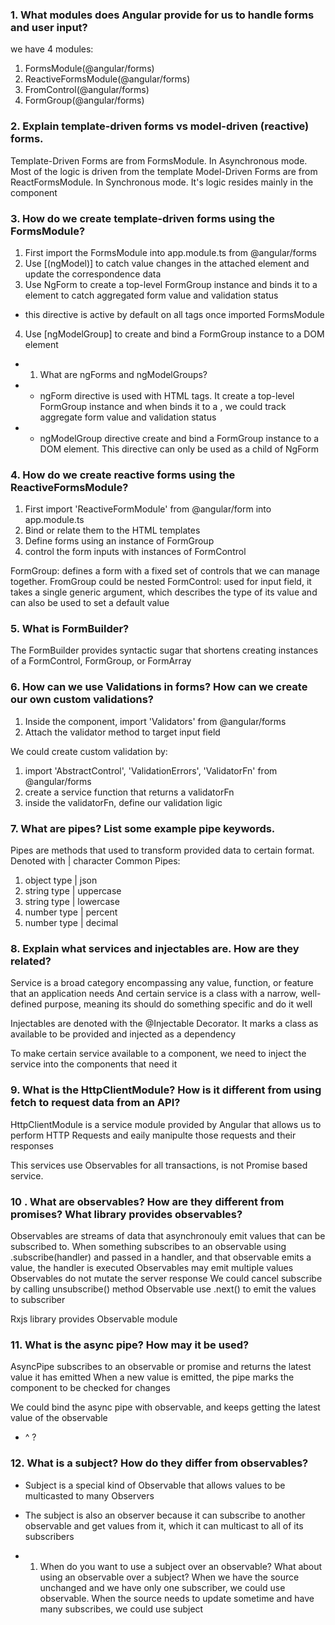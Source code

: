 ### 1. What modules does Angular provide for us to handle forms and user input?
we have 4 modules:
1. FormsModule(@angular/forms)
2. ReactiveFormsModule(@angular/forms)
3. FromControl(@angular/forms)
4. FormGroup(@angular/forms)

### 2. Explain template-driven forms vs model-driven (reactive) forms.
Template-Driven Forms are from FormsModule. In Asynchronous mode. Most of the logic is driven from the template
Model-Driven Forms are from ReactFormsModule. In Synchronous mode. It's logic resides mainly in the component

### 3. How do we create template-driven forms using the FormsModule?
1. First import the FormsModule into app.module.ts from @angular/forms
2. Use [(ngModel)] to catch value changes in the attached element and update the correspondence data
3. Use NgForm to create a top-level FormGroup instance and binds it to a <form> element to catch aggregated form value and validation status
- this directive is active by default on all <form> tags once imported FormsModule
4. Use [ngModelGroup] to create and bind a FormGroup instance to a DOM element

- 1. What are ngForms and ngModelGroups?
- - ngForm directive is used with HTML <form> tags. It create a top-level FormGroup instance and when binds it to a <form>, we could track aggregate form value and validation status
- - ngModelGroup directive create and bind a FormGroup instance to a DOM element. This directive can only be used as a child of NgForm

### 4. How do we create reactive forms using the ReactiveFormsModule?
1. First import 'ReactiveFormModule' from @angular/form into app.module.ts
2. Bind or relate them to the HTML templates
3. Define forms using an instance of FormGroup
4. control the form inputs with instances of FormControl

FormGroup: defines a form with a fixed set of controls that we can manage together. FromGroup could be nested
FormControl: used for input field, it takes a single generic argument, which describes the type of its value and can also be used to set a default value

### 5. What is FormBuilder?
The FormBuilder provides syntactic sugar that shortens creating instances of a FormControl, FormGroup, or FormArray

### 6. How can we use Validations in forms? How can we create our own custom validations?
1. Inside the component, import 'Validators' from @angular/forms
2. Attach the validator method to target input field 

We could create custom validation by: 
1. import 'AbstractControl', 'ValidationErrors', 'ValidatorFn' from @angular/forms
2. create a service function that returns a validatorFn
3. inside the validatorFn, define our validation ligic

### 7. What are pipes? List some example pipe keywords.
Pipes are methods that used to transform provided data to certain format. Denoted with | character
Common Pipes: 
1. object type | json
2. string type | uppercase
3. string type | lowercase
4. number type | percent
5. number type | decimal

### 8. Explain what services and injectables are. How are they related?
Service is a broad category encompassing any value, function, or feature that an application needs
And certain service is a class with a narrow, well-defined purpose, meaning its should do something specific and do it well

Injectables are denoted with the @Injectable Decorator. It marks a class as available to be provided and injected as a dependency

To make certain service available to a component, we need to inject the service into the components that need it

### 9. What is the HttpClientModule? How is it different from using fetch to request data from an API?
HttpClientModule is a service module provided by Angular that allows us to perform HTTP Requests and eaily manipulte those requests and their responses

This services use Observables for all transactions, is not Promise based service.

### 10 . What are observables? How are they different from promises? What library provides observables?
Observables are streams of data that asynchronouly emit values that can be subscribed to.
When something subscribes to an observable using .subscribe(handler) and passed in a handler, and that observable emits a value, the handler is executed
Observables may emit multiple values
Observables do not mutate the server response
We could cancel subscribe by calling unsubscribe() method
Observable use .next() to emit the values to subscriber

Rxjs library provides Observable module

### 11. What is the async pipe? How may it be used?
AsyncPipe subscribes to an observable or promise and returns the latest value it has emitted
When a new value is emitted, the pipe marks the component to be checked for changes

We could bind the async pipe with observable, and keeps getting the latest value of the observable
- ^ ?

### 12. What is a subject? How do they differ from observables?
- Subject is a special kind of Observable that allows values to be multicasted to many Observers

- The subject is also an observer because it can subscribe to another observable and get values from it, 
  which it can multicast to all of its subscribers

- 1. When do you want to use a subject over an observable? What about using an observable over a subject?
When we have the source unchanged and we have only one subscriber, we could use observable.
When the source needs to update sometime and have many subscribes, we could use subject 